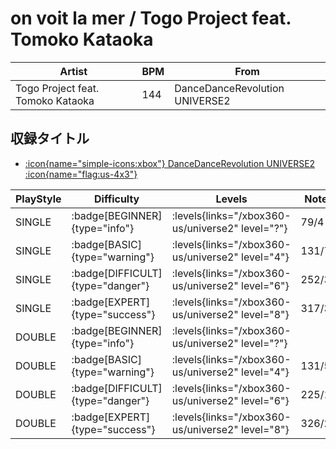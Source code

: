# on voit la mer / Togo Project feat. Tomoko Kataoka

|Artist|BPM|From|
|------|---|----|
|Togo Project feat. Tomoko Kataoka|144|DanceDanceRevolution UNIVERSE2|

## 収録タイトル

- [:icon{name="simple-icons:xbox"} DanceDanceRevolution UNIVERSE2 :icon{name="flag:us-4x3"}](/xbox360-us/universe2)

|PlayStyle|Difficulty|Levels|Notes|Movie|
|---------|----------|------|-----|-----|
|SINGLE| :badge[BEGINNER]{type="info"}| :levels{links="/xbox360-us/universe2" level="?"}|79/4||
|SINGLE| :badge[BASIC]{type="warning"}| :levels{links="/xbox360-us/universe2" level="4"}|131/7||
|SINGLE| :badge[DIFFICULT]{type="danger"}| :levels{links="/xbox360-us/universe2" level="6"}|252/36||
|SINGLE| :badge[EXPERT]{type="success"}| :levels{links="/xbox360-us/universe2" level="8"}|317/32||
|DOUBLE| :badge[BEGINNER]{type="info"}| :levels{links="/xbox360-us/universe2" level="?"}|||
|DOUBLE| :badge[BASIC]{type="warning"}| :levels{links="/xbox360-us/universe2" level="4"}|131/5||
|DOUBLE| :badge[DIFFICULT]{type="danger"}| :levels{links="/xbox360-us/universe2" level="6"}|225/15||
|DOUBLE| :badge[EXPERT]{type="success"}| :levels{links="/xbox360-us/universe2" level="8"}|326/21||
